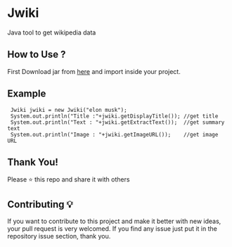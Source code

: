 # Jwiki
Java tool to get wikipedia data

## How to Use ?
First Download jar from  [here](https://github.com/viralvaghela/Jwiki/raw/master/out/artifacts/JWiki_jar/JWiki.jar) and import inside your project.

## Example
```
 Jwiki jwiki = new Jwiki("elon musk"); 
 System.out.println("Title :"+jwiki.getDisplayTitle()); //get title
 System.out.println("Text : "+jwiki.getExtractText());  //get summary text
 System.out.println("Image : "+jwiki.getImageURL());    //get image URL
```

## Thank You!
Please ⭐️ this repo and share it with others


## Contributing 💡
If you want to contribute to this project and make it better with new ideas, your pull request is very welcomed.
If you find any issue just put it in the repository issue section, thank you.
